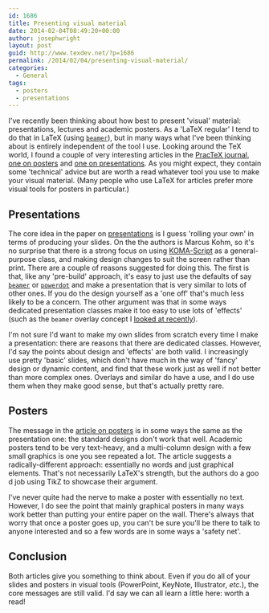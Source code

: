 ```yaml
---
id: 1686
title: Presenting visual material
date: 2014-02-04T08:49:20+00:00
author: josephwright
layout: post
guid: http://www.texdev.net/?p=1686
permalink: /2014/02/04/presenting-visual-material/
categories:
  - General
tags:
  - posters
  - presentations
---
```

I've recently been thinking about how best to present 'visual' material: presentations, lectures and academic posters. As a 'LaTeX regular' I tend to do that in LaTeX (using [`beamer`](https://ctan.org/pkg/beamer)), but in many ways what I've been thinking about is entirely independent of the tool I use. Looking around the TeX world, I found a couple of very interesting articles in the [PracTeX journal](https://tug.org/pracjourn/archive.html), [one on posters](https://tug.org/pracjourn/2010-2/rogerio.html) and [one on presentations](https://tug.org/pracjourn/2010-2/hofert.html). As you might expect, they contain some 'technical' advice but are worth a read whatever tool you use to make your visual material. (Many people who use LaTeX for articles prefer more visual tools for posters in particular.)

## Presentations

The core idea in the paper on [presentations](https://tug.org/pracjourn/2010-2/hofert.html) is I guess 'rolling your own' in terms of producing your slides. On the the authors is Marcus Kohm, so it's no surprise that there is a strong focus on using [KOMA-Script](http://www.komascript.de/) as a general-purpose class, and making design changes to suit the screen rather than print. There are a couple of reasons suggested for doing this. The first is that, like any 'pre-build' approach, it's easy to just use the defaults of say [`beamer`](https://ctan.org/pkg/beamer) or [`powerdot`](https://ctan.org/pkg/powerdot) and make a presentation that is very similar to lots of other ones. If you do the design yourself as a 'one off' that's much less likely to be a concern. The other argument was that in some ways dedicated presentation classes make it too easy to use lots of 'effects' (such as the `beamer` overlay concept I [looked at recently](/2014/01/17/the-beamer-slide-overlay-concept/)).

I'm not sure I'd want to make my own slides from scratch every time I make a presentation: there are reasons that there are dedicated classes. However, I'd say the points about design and 'effects' are both valid. I increasingly use pretty 'basic' slides, which don't have much in the way of 'fancy' design or dynamic content, and find that these work just as well if not better than more complex ones. Overlays and similar do have a use, and I do use them when they make good sense, but that's actually pretty rare.

## Posters

The message in the [article on posters](https://tug.org/pracjourn/2010-2/rogerio.html) is in some ways the same as the presentation one: the standard designs don't work that well. Academic posters tend to be very text-heavy, and a multi-column design with a few small graphics is one you see repeated a lot. The article suggests a radically-different approach: essentially no words and just graphical elements. That's not necessarily LaTeX's strength, but the authors do a goo d job using TikZ to showcase their argument.

I've never quite had the nerve to make a poster with essentially no text.  However, I do see the point that mainly graphical posters in many ways work better than putting your entire paper on the wall. There's always that worry that once a poster goes up, you can't be sure you'll be there to talk to anyone interested and so a few words are in some ways a 'safety net'.

## Conclusion

Both articles give you something to think about. Even if you do all of your slides and posters in visual tools (PowerPoint, KeyNote, Illustrator, _etc._), the core messages are still valid. I'd say we can all learn a little here: worth a read!
